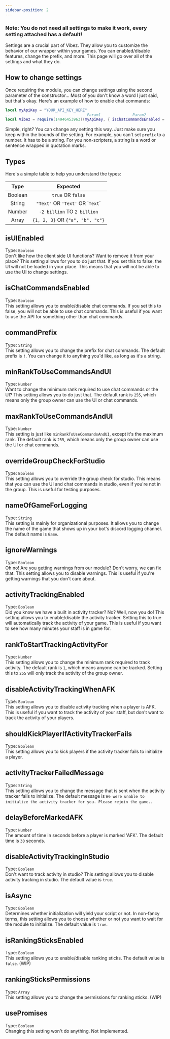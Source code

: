 ```yaml
---
sidebar-position: 2
---
```


<h3>Note: You do not need all settings to make it work, every setting attached has a default!</h3>

Settings are a crucial part of Vibez. They allow you to customize the behavior of our wrapper within your games. You can enabled/disable features, change the prefix, and more. This page will go over all of the settings and what they do.

## How to change settings
Once requiring the module, you can change settings using the second parameter of the constructor... Most of you don't know a word I just said, but that's okay. Here's an example of how to enable chat commands:

```lua
local myApiKey = "YOUR_API_KEY_HERE"
--                                  Param1              Param2
local Vibez = require(14946453963)(myApiKey, { isChatCommandsEnabled = true, })
```

Simple, right? You can change any setting this way. Just make sure you keep within the bounds of the setting. For example, you can't set `prefix` to a number. It has to be a string. For you non-scripters, a string is a word or sentence wrapped in quotation marks.

## Types
Here's a simple table to help you understand the types:

|       Type        |             Expected               |
|:-----------------:|:----------------------------------:|
|      Boolean      |         `true` OR `false`          |
|      String       | `"Text"` OR `'Text'` OR \``Text`\` |
|      Number       |     `-2 billion` TO `2 billion`    |
|      Array        | `{1, 2, 3}` OR `{"a", "b", "c"}`   |

## isUIEnabled
Type: `Boolean`<br/>
Don't like how the client side UI functions? Want to remove it from your place? This setting allows for you to do just that. If you set this to false, the UI will not be loaded in your place. This means that you will not be able to use the UI to change settings.

## isChatCommandsEnabled
Type: `Boolean`<br/>
This setting allows you to enable/disable chat commands. If you set this to false, you will not be able to use chat commands. This is useful if you want to use the API for something other than chat commands.

## commandPrefix
Type: `String`<br/>
This setting allows you to change the prefix for chat commands. The default prefix is `!`. You can change it to anything you'd like, as long as it's a string.

## minRankToUseCommandsAndUI
Type: `Number`<br/>
Want to change the minimum rank required to use chat commands or the UI? This setting allows you to do just that. The default rank is `255`, which means only the group owner can use the UI or chat commands.

## maxRankToUseCommandsAndUI
Type: `Number`<br/>
This setting is just like `minRankToUseCommandsAndUI`, except it's the maximum rank. The default rank is `255`, which means only the group owner can use the UI or chat commands.

## overrideGroupCheckForStudio
Type: `Boolean`<br/>
This setting allows you to override the group check for studio. This means that you can use the UI and chat commands in studio, even if you're not in the group. This is useful for testing purposes.

## nameOfGameForLogging
Type: `String`<br/>
This setting is mainly for organizational purposes. It allows you to change the name of the game that shows up in your bot's discord logging channel. The default name is `Game`.

## ignoreWarnings
Type: `Boolean`<br/>
Oh no! Are you getting warnings from our module? Don't worry, we can fix that. This setting allows you to disable warnings. This is useful if you're getting warnings that you don't care about.

## activityTrackingEnabled
Type: `Boolean`<br/>
Did you know we have a built in activity tracker? No? Well, now you do! This setting allows you to enable/disable the activity tracker. Setting this to true will automatically track the activity of your game. This is useful if you want to see how many minutes your staff is in game for.

## rankToStartTrackingActivityFor
Type: `Number`<br/>
This setting allows you to change the minimum rank required to track activity. The default rank is `1`, which means anyone can be tracked. Setting this to `255` will only track the activity of the group owner.

## disableActivityTrackingWhenAFK
Type: `Boolean`<br/>
This setting allows you to disable activity tracking when a player is AFK. This is useful if you want to track the activity of your staff, but don't want to track the activity of your players.

## shouldKickPlayerIfActivityTrackerFails
Type: `Boolean`<br/>
This setting allows you to kick players if the activity tracker fails to initialize a player.

## activityTrackerFailedMessage
Type: `String`<br/>
This setting allows you to change the message that is sent when the activity tracker fails to initialize. The default message is `We were unable to initialize the activity tracker for you. Please rejoin the game.`.

## delayBeforeMarkedAFK
Type: `Number`<br/>
The amount of time in seconds before a player is marked 'AFK'. The default time is `30` seconds.

## disableActivityTrackingInStudio
Type: `Boolean`<br/>
Don't want to track activity in studio? This setting allows you to disable activity tracking in studio. The default value is `true`.

## isAsync
Type: `Boolean`<br/>
Determines whether initialization will yield your script or not. In non-fancy terms, this setting allows you to choose whether or not you want to wait for the module to initialize. The default value is `true`.

## isRankingSticksEnabled
Type: `Boolean`<br/>
This setting allows you to enable/disable ranking sticks. The default value is `false`. (WIP)

## rankingSticksPermissions
Type: `Array`<br/>
This setting allows you to change the permissions for ranking sticks. (WIP)

## usePromises
Type: `Boolean`<br/>
Changing this setting won't do anything. Not Implemented.